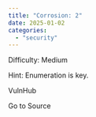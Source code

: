 ```yaml
---
title: "Corrosion: 2"
date: 2025-01-02
categories: 
  - "security"
---
```


Difficulty: Medium

Hint: Enumeration is key.

  
  
  
VulnHub

Go to Source
